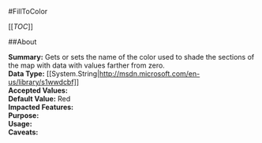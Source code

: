 #FillToColor

[[_TOC_]]

##About

**Summary:**  Gets or sets the name of the color used to shade the sections of the map with data with values farther from zero.   
**Data Type:** [[System.String|http://msdn.microsoft.com/en-us/library/s1wwdcbf]]  
**Accepted Values:**   
**Default Value:** Red  
**Impacted Features:**   
**Purpose:**   
**Usage:**   
**Caveats:**   

